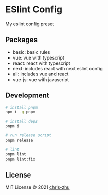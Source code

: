 # ESlint Config

My eslint config preset

## Packages

- basic: basic rules
- vue: vue with typescript
- react: react with typescript
- next: includes react with next eslint config
- all: includes vue and react
- vue-js: vue with javascript

## Development

```bash
# install pnpm
npm i -g pnpm

# install deps
pnpm i

# run release script
pnpm release

# lint
pnpm lint
pnpm lint:fix
```

## License

MIT License © 2021 [chris-zhu](https://github.com/chris-zhu)
